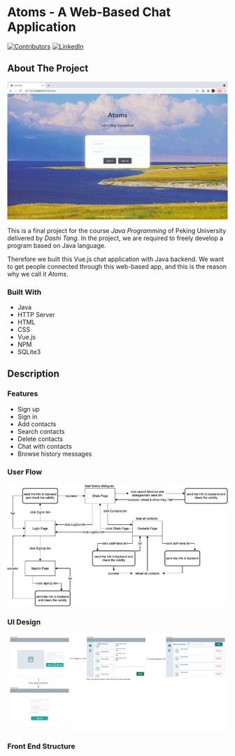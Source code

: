 # Atoms - A Web-Based Chat Application

<!-- PROJECT SHIELDS -->
[![Contributors][contributors-shield]][contributors-url]
[![LinkedIn][linkedin-shield]][linkedin-url]

<!-- TABLE OF CONTENTS -->
<!-- <details open="open">
  <summary>Table of Contents</summary>
  <ol>
    <li>
      <a href="#about-the-project">About The Project</a>
      <ul>
        <li><a href="#built-with">Built With</a></li>
      </ul>
    </li>
    <li>
      <a href="#getting-started">Getting Started</a>
      <ul>
        <li><a href="#prerequisites">Prerequisites</a></li>
        <li><a href="#installation">Installation</a></li>
      </ul>
    </li>
    <li><a href="#usage">Usage</a></li>
    <li><a href="#roadmap">Roadmap</a></li>
    <li><a href="#contributing">Contributing</a></li>
    <li><a href="#license">License</a></li>
    <li><a href="#contact">Contact</a></li>
    <li><a href="#acknowledgements">Acknowledgements</a></li>
  </ol>
</details> -->

<!-- ABOUT THE PROJECT -->
## About The Project
  
![Sign In Page Screenshot][signin-screenshot]

This is a final project for the course *Java Programming* of Peking University delivered by *Dashi Tang*. In the project, we are required to freely develop a program based on Java language.  

Therefore we built this Vue.js chat application with Java backend. We want to get people connected through this web-based app, and this is the reason why we call it *Atoms*.

### Built With

- Java
- HTTP Server
- HTML
- CSS
- Vue.js
- NPM
- SQLite3

<!-- DESCRIPTION -->
## Description

### Features
- Sign up
- Sign in
- Add contacts
- Search contacts
- Delete contacts
- Chat with contacts
- Browse history messages

### User Flow
![User Flow][user-flow]

### UI Design
![UI Design][ui-design]

### Front End Structure

<!-- MARKDOWN LINKS & IMAGES -->
<!-- https://www.markdownguide.org/basic-syntax/#reference-style-links -->
[contributors-shield]: https://img.shields.io/github/contributors/Shiyu-Lu/Chat_Application?color=brightgreen&style=for-the-badge
[contributors-url]: https://github.com/Shiyu-Lu/Chat_Application/graphs/contributors
[linkedin-shield]: https://img.shields.io/badge/-LinkedIn-black.svg?style=for-the-badge&logo=linkedin&colorB=555
[linkedin-url]: https://www.linkedin.com/in/shiyu-lu-84314b190
[signin-screenshot]: screenshots/SignIn-Page.png
[user-flow]: screenshots/UserFlowChart.png
[ui-design]: screenshots/UIDesign.png
